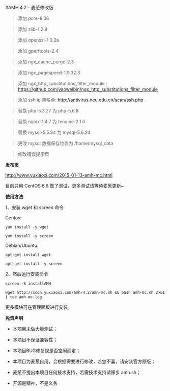 #AMH 4.2 - 麦葱修改版

> 添加 pcre-8.36

> 添加 zlib-1.2.8

> 添加 openssl-1.0.2a

> 添加 gperftools-2.4

> 添加 ngx_cache_purge-2.3

> 添加 ngx_pagespeed-1.9.32.3

> 添加 ngx_http_substitutions_filter_module : https://github.com/yaoweibin/ngx_http_substitutions_filter_module

> 添加 ssh ip 黑名单: http://antivirus.neu.edu.cn/scan/ssh.php

> 替换 php-5.3.27 为 php-5.6.8

> 替换 nginx-1.4.7 为 tengine-2.1.0

> 替换 mysql-5.5.34 为 mysql-5.6.24

> 更改 mysql 数据保存位置为 /home/mysql_data 

> 修改错误提示页


**发布页**

http://www.yuxiaoxi.com/2015-01-13-amh-mc.html

目前只用 CentOS 6.6 做了测试，更多测试请等待麦葱更新~

**使用方法**

1、安装 wget 和 screen 命令

Centos:

`yum install -y wget`

`yum install -y screen`

Debian/Ubuntu:

`apt-get install wget`

`apt-get install -y screen`

2、然后运行安装命令

`screen -S installAMH`

`wget http://xcdn.yuxiaoxi.com/amh-4.2/amh-mc.sh && bash amh-mc.sh 2>&1 | tee amh-mc.log`

更多模块可在管理面板进行安装。


**免责声明**

- 本项目未做大量测试；

- 本项目不保证兼容性；

- 本项目BUG修复视是否空闲而定；

- 本项目为麦葱自用，会根据需要进行修改，若您不喜，请安装官方原版；

- 麦葱不提出本项目任何技术支持，若需技术支持请移步 amh.sh；

- 开源是精神，不是义务
